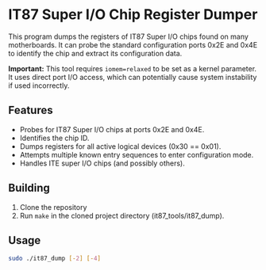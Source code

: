 # IT87 Super I/O Chip Register Dumper

This program dumps the registers of IT87 Super I/O chips found on many motherboards. It can probe the standard configuration ports 0x2E and 0x4E to identify the chip and extract its configuration data.

**Important:** This tool requires `iomem=relaxed` to be set as a kernel parameter. It uses direct port I/O access, which can potentially cause system instability if used incorrectly.

## Features

*   Probes for IT87 Super I/O chips at ports 0x2E and 0x4E.
*   Identifies the chip ID.
*   Dumps registers for all active logical devices (0x30 == 0x01).
*   Attempts multiple known entry sequences to enter configuration mode.
*   Handles ITE super I/O chips (and possibly others).

## Building

1. Clone the repository
2. Run `make` in the cloned project directory (it87_tools/it87_dump).

## Usage

```bash
sudo ./it87_dump [-2] [-4]
